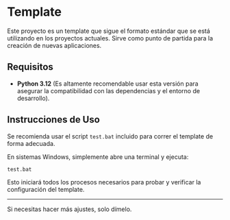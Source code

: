 # Template

Este proyecto es un template que sigue el formato estándar que se está utilizando en los proyectos actuales. Sirve como punto de partida para la creación de nuevas aplicaciones.

## Requisitos

- **Python 3.12** (Es altamente recomendable usar esta versión para asegurar la compatibilidad con las dependencias y el entorno de desarrollo).

## Instrucciones de Uso

Se recomienda usar el script `test.bat` incluido para correr el template de forma adecuada.

En sistemas Windows, simplemente abre una terminal y ejecuta:

```bash
test.bat
```

Esto iniciará todos los procesos necesarios para probar y verificar la configuración del template.

---

Si necesitas hacer más ajustes, solo dímelo.